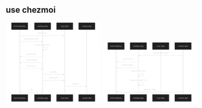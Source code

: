 ## use chezmoi

<!-- ![](./assets/mermaid-diagram-2025-01-30-191845.svg)

![](./assets/mermaid-diagram-2025-01-30-191956.svg) -->

<img src="./assets/mermaid-diagram-2025-01-30-191845.svg" alt="chezmoi usage 1" style="display:inline-block; width:49%;" />
<img src="./assets/mermaid-diagram-2025-01-30-191956.svg" alt="chezmoi usage 2" style="display:inline-block; width:49%;" />
